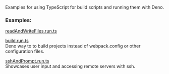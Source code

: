 Examples for using TypeScript for build scripts and running them with Deno.

### Examples:

[readAndWriteFiles.run.ts](./scripts/readAndWriteFiles.run.ts)

[build.run.ts](./scripts/build.run.ts) \
Deno way to to build projects instead of webpack.config or other configuration files.

[sshAndPrompt.run.ts](./scripts/sshAndPrompt.run.ts) \
Showcases user input and accessing remote servers with ssh.